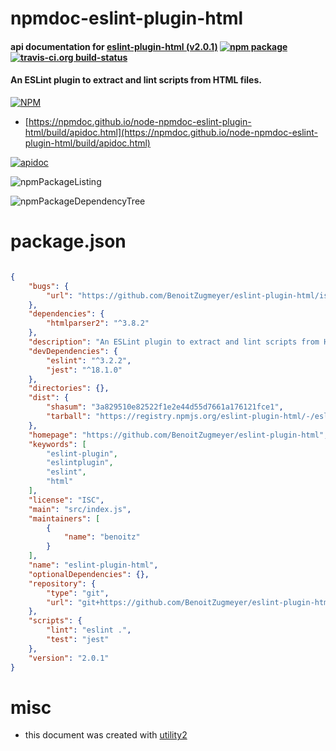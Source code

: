 # npmdoc-eslint-plugin-html

#### api documentation for  [eslint-plugin-html (v2.0.1)](https://github.com/BenoitZugmeyer/eslint-plugin-html)  [![npm package](https://img.shields.io/npm/v/npmdoc-eslint-plugin-html.svg?style=flat-square)](https://www.npmjs.org/package/npmdoc-eslint-plugin-html) [![travis-ci.org build-status](https://api.travis-ci.org/npmdoc/node-npmdoc-eslint-plugin-html.svg)](https://travis-ci.org/npmdoc/node-npmdoc-eslint-plugin-html)

#### An ESLint plugin to extract and lint scripts from HTML files.

[![NPM](https://nodei.co/npm/eslint-plugin-html.png?downloads=true&downloadRank=true&stars=true)](https://www.npmjs.com/package/eslint-plugin-html)

- [https://npmdoc.github.io/node-npmdoc-eslint-plugin-html/build/apidoc.html](https://npmdoc.github.io/node-npmdoc-eslint-plugin-html/build/apidoc.html)

[![apidoc](https://npmdoc.github.io/node-npmdoc-eslint-plugin-html/build/screenCapture.buildCi.browser.%252Ftmp%252Fbuild%252Fapidoc.html.png)](https://npmdoc.github.io/node-npmdoc-eslint-plugin-html/build/apidoc.html)

![npmPackageListing](https://npmdoc.github.io/node-npmdoc-eslint-plugin-html/build/screenCapture.npmPackageListing.svg)

![npmPackageDependencyTree](https://npmdoc.github.io/node-npmdoc-eslint-plugin-html/build/screenCapture.npmPackageDependencyTree.svg)



# package.json

```json

{
    "bugs": {
        "url": "https://github.com/BenoitZugmeyer/eslint-plugin-html/issues"
    },
    "dependencies": {
        "htmlparser2": "^3.8.2"
    },
    "description": "An ESLint plugin to extract and lint scripts from HTML files.",
    "devDependencies": {
        "eslint": "^3.2.2",
        "jest": "^18.1.0"
    },
    "directories": {},
    "dist": {
        "shasum": "3a829510e82522f1e2e44d55d7661a176121fce1",
        "tarball": "https://registry.npmjs.org/eslint-plugin-html/-/eslint-plugin-html-2.0.1.tgz"
    },
    "homepage": "https://github.com/BenoitZugmeyer/eslint-plugin-html",
    "keywords": [
        "eslint-plugin",
        "eslintplugin",
        "eslint",
        "html"
    ],
    "license": "ISC",
    "main": "src/index.js",
    "maintainers": [
        {
            "name": "benoitz"
        }
    ],
    "name": "eslint-plugin-html",
    "optionalDependencies": {},
    "repository": {
        "type": "git",
        "url": "git+https://github.com/BenoitZugmeyer/eslint-plugin-html.git"
    },
    "scripts": {
        "lint": "eslint .",
        "test": "jest"
    },
    "version": "2.0.1"
}
```



# misc
- this document was created with [utility2](https://github.com/kaizhu256/node-utility2)
